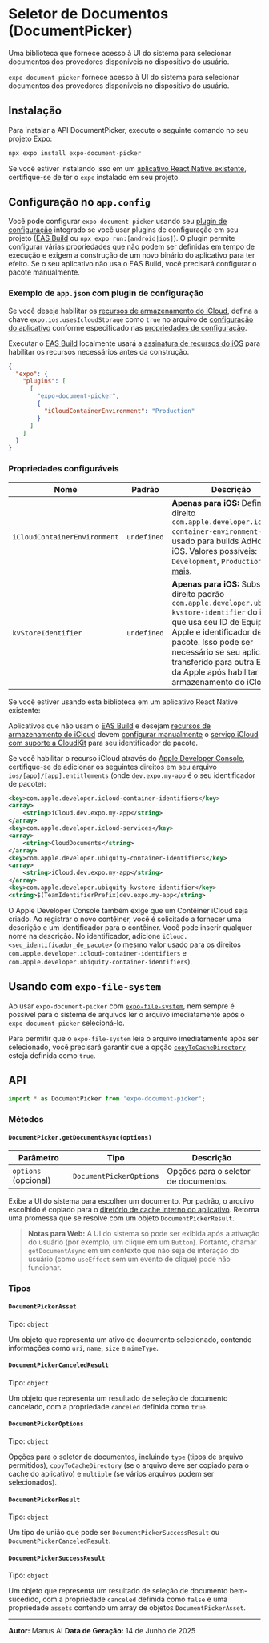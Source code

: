 # Seletor de Documentos (DocumentPicker)

Uma biblioteca que fornece acesso à UI do sistema para selecionar documentos dos provedores disponíveis no dispositivo do usuário.

`expo-document-picker` fornece acesso à UI do sistema para selecionar documentos dos provedores disponíveis no dispositivo do usuário.

## Instalação

Para instalar a API DocumentPicker, execute o seguinte comando no seu projeto Expo:

```bash
npx expo install expo-document-picker
```

Se você estiver instalando isso em um [aplicativo React Native existente](https://reactnative.dev/docs/integration-with-existing-apps), certifique-se de ter o `expo` instalado em seu projeto.

## Configuração no `app.config`

Você pode configurar `expo-document-picker` usando seu [plugin de configuração](https://docs.expo.dev/guides/config-plugins/) integrado se você usar plugins de configuração em seu projeto ([EAS Build](https://docs.expo.dev/build/introduction/) ou `npx expo run:[android|ios]`). O plugin permite configurar várias propriedades que não podem ser definidas em tempo de execução e exigem a construção de um novo binário do aplicativo para ter efeito. Se o seu aplicativo não usa o EAS Build, você precisará configurar o pacote manualmente.

### Exemplo de `app.json` com plugin de configuração

Se você deseja habilitar os [recursos de armazenamento do iCloud](https://docs.expo.dev/versions/latest/sdk/document-picker/#icloud-storage-features), defina a chave `expo.ios.usesIcloudStorage` como `true` no arquivo de [configuração do aplicativo](https://docs.expo.dev/versions/latest/config/app/) conforme especificado nas [propriedades de configuração](https://docs.expo.dev/versions/latest/sdk/document-picker/#configurable-properties).

Executar o [EAS Build](https://docs.expo.dev/build/introduction/) localmente usará a [assinatura de recursos do iOS](https://docs.expo.dev/build/ios-capabilities/) para habilitar os recursos necessários antes da construção.

```json
{
  "expo": {
    "plugins": [
      [
        "expo-document-picker",
        {
          "iCloudContainerEnvironment": "Production"
        }
      ]
    ]
  }
}
```

### Propriedades configuráveis

| Nome | Padrão | Descrição |
| --- | --- | --- |
| `iCloudContainerEnvironment` | `undefined` | **Apenas para iOS:** Define o direito `com.apple.developer.icloud-container-environment` do iOS usado para builds AdHoc do iOS. Valores possíveis: `Development`, `Production`. [Saiba mais](https://developer.apple.com/documentation/bundleresources/entitlements/com_apple_developer_icloud-container-environment). |
| `kvStoreIdentifier` | `undefined` | **Apenas para iOS:** Substitui o direito padrão `com.apple.developer.ubiquity-kvstore-identifier` do iOS, que usa seu ID de Equipe da Apple e identificador de pacote. Isso pode ser necessário se seu aplicativo foi transferido para outra Equipe da Apple após habilitar o armazenamento do iCloud. |

Se você estiver usando esta biblioteca em um aplicativo React Native existente:

Aplicativos que não usam o [EAS Build](https://docs.expo.dev/build/introduction/) e desejam [recursos de armazenamento do iCloud](https://docs.expo.dev/versions/latest/sdk/document-picker/#icloud-storage-features) devem [configurar manualmente](https://docs.expo.dev/build/ios-capabilities/#manual-configuration) o [serviço iCloud com suporte a CloudKit](https://developer.apple.com/documentation/cloudkit/setting_up_icloud_for_your_app) para seu identificador de pacote.

Se você habilitar o recurso iCloud através do [Apple Developer Console](https://developer.apple.com/account/resources/identifiers/list), certifique-se de adicionar os seguintes direitos em seu arquivo `ios/[app]/[app].entitlements` (onde `dev.expo.my-app` é o seu identificador de pacote):

```xml
<key>com.apple.developer.icloud-container-identifiers</key>
<array>
    <string>iCloud.dev.expo.my-app</string>
</array>
<key>com.apple.developer.icloud-services</key>
<array>
    <string>CloudDocuments</string>
</array>
<key>com.apple.developer.ubiquity-container-identifiers</key>
<array>
    <string>iCloud.dev.expo.my-app</string>
</array>
<key>com.apple.developer.ubiquity-kvstore-identifier</key>
<string>$(TeamIdentifierPrefix)dev.expo.my-app</string>
```

O Apple Developer Console também exige que um Contêiner iCloud seja criado. Ao registrar o novo contêiner, você é solicitado a fornecer uma descrição e um identificador para o contêiner. Você pode inserir qualquer nome na descrição. No identificador, adicione `iCloud.<seu_identificador_de_pacote>` (o mesmo valor usado para os direitos `com.apple.developer.icloud-container-identifiers` e `com.apple.developer.ubiquity-container-identifiers`).

## Usando com `expo-file-system`

Ao usar `expo-document-picker` com [`expo-file-system`](https://docs.expo.dev/versions/latest/sdk/file-system/), nem sempre é possível para o sistema de arquivos ler o arquivo imediatamente após o `expo-document-picker` selecioná-lo.

Para permitir que o `expo-file-system` leia o arquivo imediatamente após ser selecionado, você precisará garantir que a opção [`copyToCacheDirectory`](https://docs.expo.dev/versions/latest/sdk/document-picker/#documentpickeroptions) esteja definida como `true`.

## API

```javascript
import * as DocumentPicker from 'expo-document-picker';
```

### Métodos

#### `DocumentPicker.getDocumentAsync(options)`

| Parâmetro | Tipo | Descrição |
| --- | --- | --- |
| `options` (opcional) | `DocumentPickerOptions` | Opções para o seletor de documentos. |

Exibe a UI do sistema para escolher um documento. Por padrão, o arquivo escolhido é copiado para o [diretório de cache interno do aplicativo](https://docs.expo.dev/versions/latest/sdk/file-system/#filesystemcachedirectory). Retorna uma promessa que se resolve com um objeto `DocumentPickerResult`.

> **Notas para Web:** A UI do sistema só pode ser exibida após a ativação do usuário (por exemplo, um clique em um `Button`). Portanto, chamar `getDocumentAsync` em um contexto que não seja de interação do usuário (como `useEffect` sem um evento de clique) pode não funcionar.

### Tipos

#### `DocumentPickerAsset`

Tipo: `object`

Um objeto que representa um ativo de documento selecionado, contendo informações como `uri`, `name`, `size` e `mimeType`.

#### `DocumentPickerCanceledResult`

Tipo: `object`

Um objeto que representa um resultado de seleção de documento cancelado, com a propriedade `canceled` definida como `true`.

#### `DocumentPickerOptions`

Tipo: `object`

Opções para o seletor de documentos, incluindo `type` (tipos de arquivo permitidos), `copyToCacheDirectory` (se o arquivo deve ser copiado para o cache do aplicativo) e `multiple` (se vários arquivos podem ser selecionados).

#### `DocumentPickerResult`

Tipo: `object`

Um tipo de união que pode ser `DocumentPickerSuccessResult` ou `DocumentPickerCanceledResult`.

#### `DocumentPickerSuccessResult`

Tipo: `object`

Um objeto que representa um resultado de seleção de documento bem-sucedido, com a propriedade `canceled` definida como `false` e uma propriedade `assets` contendo um array de objetos `DocumentPickerAsset`.

---

**Autor:** Manus AI
**Data de Geração:** 14 de Junho de 2025

